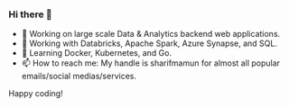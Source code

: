 ### Hi there 👋
- 🔭 Working on large scale Data & Analytics backend web applications.
- 🔭 Working with Databricks, Apache Spark, Azure Synapse, and SQL.
- 🌱 Learning Docker, Kubernetes, and Go.
- 📫 How to reach me: My handle is sharifmamun for almost all popular emails/social medias/services.

Happy coding!
<!--
**sharifmamun/sharifmamun** is a ✨ _special_ ✨ repository because its `README.md` (this file) appears on your GitHub profile.

Here are some ideas to get you started:

- 🔭 I’m currently working on ...
- 🌱 I’m currently learning ...
- 👯 I’m looking to collaborate on ...
- 🤔 I’m looking for help with ...
- 💬 Ask me about ...
- 📫 How to reach me: ...
- 😄 Pronouns: ...
- ⚡ Fun fact: ...
-->
